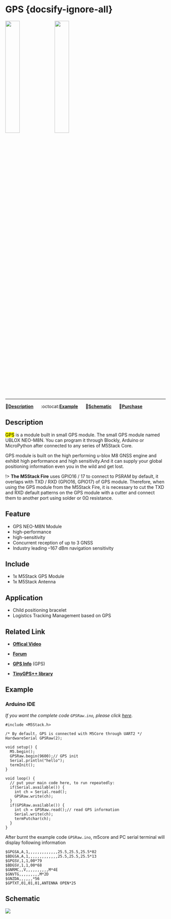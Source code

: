 # GPS {docsify-ignore-all}

<img src="assets/img/product_pics/module/module_gps_01.png" width="30%" height="30%"> <img src="assets/img/product_pics/module/module_gps_02.png" width="30%" height="30%">

***

:memo:**[Description](#Description)**&nbsp;&nbsp;&nbsp;&nbsp;&nbsp;&nbsp;:octocat:**[Example](#Example)**&nbsp;&nbsp;&nbsp;&nbsp;&nbsp;&nbsp;:electric_plug:**[Schematic](#Schematic)**&nbsp;&nbsp;&nbsp;&nbsp;&nbsp;&nbsp;🛒**[Purchase](https://www.aliexpress.com/store/product/M5Stack-Official-Stock-Offer-GPS-Module-with-Internal-External-Antenna-MCX-Interface-IoT-Development-Board-for/3226069_32840757048.html?spm=2114.12010615.8148356.2.7c6c2743BZthY3)**

## Description

<mark>GPS</mark> is a module built in small GPS module. The small GPS
module named UBLOX NEO-M8N. You can program it through Blockly, Arduino
or MicroPython after connected to any series of M5Stack Core.

GPS module is built on the high performing u-blox M8 GNSS engine and
exhibit high performance and high sensitivity.And it can supply your
global positioning information even you in the wild and get lost.

!> **The M5Stack Fire** uses GPIO16 / 17 to connect to PSRAM by default, it overlaps with TXD / RXD (GPIO16, GPIO17) of GPS module. Therefore, when using the GPS module from the M5Stack Fire, it is necessary to cut the TXD and RXD default patterns on the GPS module with a cutter and connect them to another port using solder or 0Ω resistance.

## Feature

-  GPS NEO-M8N Module
-  high-performance
-  high-sensitivity
-  Concurrent reception of up to 3 GNSS
-  Industry leading –167 dBm navigation sensitivity

## Include

-  1x M5Stack GPS Module
-  1x M5Stack Antenna

## Application

-  Child positioning bracelet
-  Logistics Tracking Management based on GPS

## Related Link

- **[Offical Video](https://www.youtube.com/channel/UCozgFVglWYQXbvTmGyS739w)**

- **[Forum](http://forum.m5stack.com/)**

-  **[GPS Info](https://www.u-blox.com/zh/product/neo-m8-series)** (GPS)

- **[TinyGPS++ library](http://arduiniana.org/libraries/tinygpsplus/)**

## Example

### Arduino IDE

*If you want the complete code `GPSRaw.ino`, please click [here](https://github.com/m5stack/M5-ProductExampleCodes/tree/master/Module/GPS/Arduino).*

```arduino
#include <M5Stack.h>

/* By default, GPS is connected with M5Core through UART2 */
HardwareSerial GPSRaw(2);

void setup() {
  M5.begin();
  GPSRaw.begin(9600);// GPS init
  Serial.println("hello");
  termInit();
}

void loop() {
  // put your main code here, to run repeatedly:
  if(Serial.available()) {
    int ch = Serial.read();
    GPSRaw.write(ch);
  }
  if(GPSRaw.available()) {
    int ch = GPSRaw.read();// read GPS information
    Serial.write(ch);
    termPutchar(ch);
  }
}
```

After burnt the example code `GPSRaw.ino`, m5core and PC serial terminal will display following information

```
$GPGSA,A,1,,,,,,,,,,,,,25.5,25.5,25.5*02
$BDGSA,A,1,,,,,,,,,,,,,25.5,25.5,25.5*13
$GPGSV,1,1,00*79
$BDGSV,1,1,00*68
$GNRMC,,V,,,,,,,,,,M*4E
$GNVTG,,,,,,,,,M*2D
$GNZDA,,,,,,*56
$GPTXT,01,01,01,ANTENNA OPEN*25
```

## Schematic

<img src="assets/img/product_pics/module/gps_sch.png">
